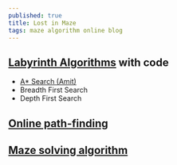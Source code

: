 ```yaml
---
published: true
title: Lost in Maze
tags: maze algorithm online blog
---
```

## [Labyrinth Algorithms](http://bryukh.com/labyrinth-algorithms/) with code
- [A* Search (Amit)](https://theory.stanford.edu/~amitp/GameProgramming/AStarComparison.html)
- Breadth First Search
- Depth First Search

## [Online path-finding](http://qiao.github.io/PathFinding.js/visual/)

## [Maze solving algorithm](https://en.wikipedia.org/wiki/Maze_solving_algorithm)
